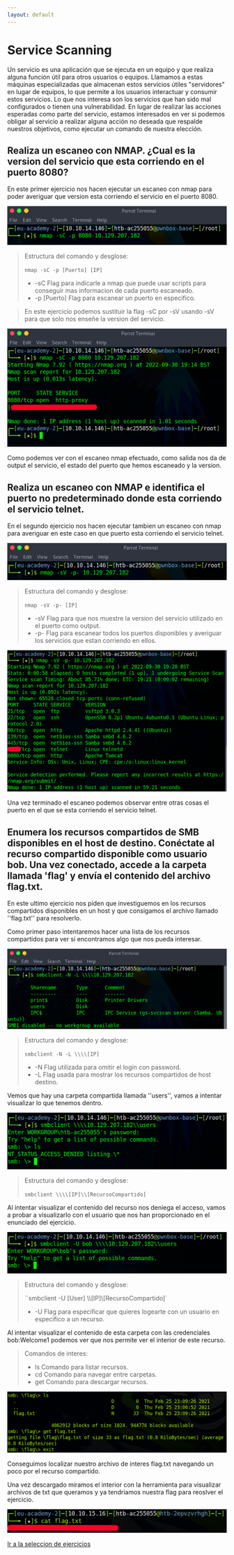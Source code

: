 ```yaml
---
layout: default
---
```


# Service Scanning

Un servicio es una aplicación que se ejecuta en un equipo y que realiza alguna función útil para otros usuarios o equipos. Llamamos a estas máquinas especializadas que almacenan estos servicios útiles "servidores" en lugar de equipos, lo que permite a los usuarios interactuar y consumir estos servicios. Lo que nos interesa son los servicios que han sido mal configurados o tienen una vulnerabilidad. En lugar de realizar las acciones esperadas como parte del servicio, estamos interesados ​​en ver si podemos obligar al servicio a realizar alguna acción no deseada que respalde nuestros objetivos, como ejecutar un comando de nuestra elección.

## Realiza un escaneo con NMAP. ¿Cual es la version del servicio que esta corriendo en el puerto 8080?

En este primer ejercicio nos hacen ejecutar un escaneo con nmap para poder averiguar que version esta corriendo el servicio en el puerto 8080.

![comando nmap!](/assets/images/ServiceScanning/1_01.png "Escaneo basico de un puerto en especifico con NMAP.")

>Estructura del comando y desglose:
>
>``nmap -sC -p [Puerto] [IP]``
>
>- -sC Flag para indicarle a nmap que puede usar scripts para conseguir mas informacion de cada puerto escaneado.
>- -p [Puerto] Flag para escanear un puerto en especifico.

>En este ejercicio podemos sustituir la flag -sC por -sV usando -sV para que solo nos enseñe la version del servicio.

![comando nmap!](/assets/images/ServiceScanning/1_02.png "Escaneo basico de un puerto en especifico con NMAP.")

Como podemos ver con el escaneo nmap efectuado, como salida nos da de output el servicio, el estado del puerto que hemos escaneado y la version.

## Realiza un escaneo con NMAP e identifica el puerto no predeterminado donde esta corriendo el servicio telnet.

En el segundo ejercicio nos hacen ejecutar tambien un escaneo con nmap para averiguar en este caso en que puerto esta corriendo el servicio telnet.

![comando nmap!](/assets/images/ServiceScanning/2_01.png "Escaneo completo de todos los puertos para averiguar en que puerto esta ejecutandose el servicio telnet.")

>Estructura del comando y desglose:
>
>``nmap -sV -p- [IP]``
>
>- -sV Flag para que nos muestre la version del servicio utilizado en el puerto como output.
>- -p- Flag para escanear todos los puertos disponibles y averiguar los servicios que estan corriendo en ellos.

![comando nmap!](/assets/images/ServiceScanning/2_02.png "Resultado del escaneo anterior.")

Una vez terminado el escaneo podemos observar entre otras cosas el puerto en el que se esta corriendo el servicio telnet.

## Enumera los recursos compartidos de SMB disponibles en el host de destino. Conéctate al recurso compartido disponible como usuario bob. Una vez conectado, accede a la carpeta llamada 'flag' y envía el contenido del archivo flag.txt.

En este ultimo ejercicio nos piden que investiguemos en los recursos compartidos disponibles en un host y que consigamos el archivo llamado ''flag.txt'' para resolverlo.

Como primer paso intentaremos hacer una lista de los recursos compartidos para ver si encontramos algo que nos pueda interesar.

![comando smb recursos!](/assets/images/ServiceScanning/3_01.png "Listado de recursos compartidos.")

>Estructura del comando y desglose:
>
>``smbclient -N -L \\\\[IP]``
>
>- -N Flag utilizada para omitir el login con password.
>- -L Flag usada para mostrar los recursos compartidos de host destino.

Vemos que hay una carpeta compartida llamada ''users'', vamos a intentar visualizar lo que tenemos dentro.

![comando smb login!](/assets/images/ServiceScanning/3_02.png "Login sin usuario en un recurso compartido en especifico.")

>Estructura del comando y desglose:
>
>``smbclient \\\\[IP]\\[RecursoCompartido]``

Al intentar visualizar el contenido del recurso nos deniega el acceso, vamos a probar a visualizarlo con el usuario que nos han proporcionado en el enunciado del ejercicio.

![comando smb login!](/assets/images/ServiceScanning/3_03.png "Login a un recurso con un usuario en especifico.")

>Estructura del comando y desglose:
>
>``smbclient -U [User] \\\\[IP]\\[RecursoCompartido]`
>
>- -U Flag para especificar que quieres logearte con un usuario en especifico a un recurso.

Al intentar visualizar el contenido de esta carpeta con las credenciales bob:Welcome1 podemos ver que nos permite ver el interior de este recurso.

>Comandos de interes:
>
>- ls Comando para listar recursos.
>- cd Comando para navegar entre carpetas.
>- get Comando para descargar recursos.

![exploracion de recursos!](/assets/images/ServiceScanning/3_04.png "Exploracion de un recurso y descarga de archivos.")

Conseguimos localizar nuestro archivo de interes flag.txt navegando un poco por el recurso compartido.

Una vez descargado miramos el interior con la herramienta para visualizar archivos de txt que queramos y ya tendriamos nuestra flag para reoslver el ejercicio.

![flag obtenida!](/assets/images/ServiceScanning/3_05.png "Visualizacion de flag para resolver el ejercicio.")

[Ir a la seleccion de ejercicios](../GettingStarted.md)
